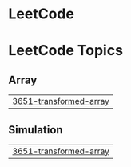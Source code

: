 # LeetCode
<!---LeetCode Topics Start-->
# LeetCode Topics
## Array
|  |
| ------- |
| [3651-transformed-array](https://github.com/poseassome/LeetCode/tree/master/3651-transformed-array) |
## Simulation
|  |
| ------- |
| [3651-transformed-array](https://github.com/poseassome/LeetCode/tree/master/3651-transformed-array) |
<!---LeetCode Topics End-->
